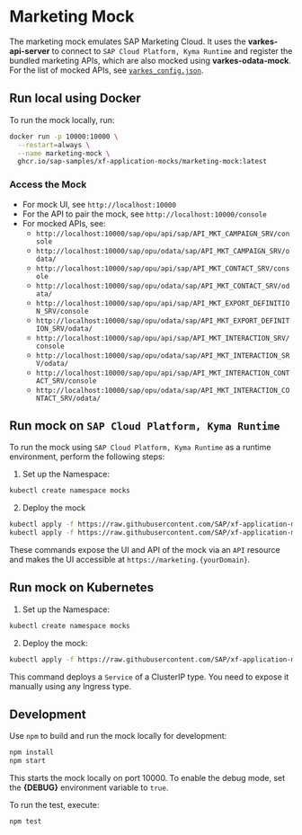 
# Marketing Mock

The marketing mock emulates SAP Marketing Cloud. It uses the **varkes-api-server** to connect to `SAP Cloud Platform, Kyma Runtime` and register the bundled marketing APIs, which are also mocked using **varkes-odata-mock**. For the list of mocked APIs, see [`varkes_config.json`](varkes_config.json).

## Run local using Docker

To run the mock locally, run:

```bash
docker run -p 10000:10000 \
  --restart=always \
  --name marketing-mock \
  ghcr.io/sap-samples/xf-application-mocks/marketing-mock:latest
```

### Access the Mock

* For mock UI, see `http://localhost:10000`
* For the API to pair the mock, see `http://localhost:10000/console`
* For mocked APIs, see:
  * `http://localhost:10000/sap/opu/api/sap/API_MKT_CAMPAIGN_SRV/console`
  * `http://localhost:10000/sap/opu/odata/sap/API_MKT_CAMPAIGN_SRV/odata/`
  * `http://localhost:10000/sap/opu/api/sap/API_MKT_CONTACT_SRV/console`
  * `http://localhost:10000/sap/opu/odata/sap/API_MKT_CONTACT_SRV/odata/`
  * `http://localhost:10000/sap/opu/api/sap/API_MKT_EXPORT_DEFINITION_SRV/console`
  * `http://localhost:10000/sap/opu/odata/sap/API_MKT_EXPORT_DEFINITION_SRV/odata/`
  * `http://localhost:10000/sap/opu/api/sap/API_MKT_INTERACTION_SRV/console`
  * `http://localhost:10000/sap/opu/odata/sap/API_MKT_INTERACTION_SRV/odata/`
  * `http://localhost:10000/sap/opu/api/sap/API_MKT_INTERACTION_CONTACT_SRV/console`
  * `http://localhost:10000/sap/opu/odata/sap/API_MKT_INTERACTION_CONTACT_SRV/odata/`

## Run mock on `SAP Cloud Platform, Kyma Runtime`

To run the mock using `SAP Cloud Platform, Kyma Runtime` as a runtime environment, perform the following steps:

1. Set up the Namespace:

```bash
kubectl create namespace mocks
```

2. Deploy the mock

```bash
kubectl apply -f https://raw.githubusercontent.com/SAP/xf-application-mocks/master/marketing-mock/deployment/k8s.yaml -n mocks
kubectl apply -f https://raw.githubusercontent.com/SAP/xf-application-mocks/master/marketing-mock/deployment/kyma.yaml -n mocks
```

These commands expose the UI and API of the mock via an `API` resource and makes the UI accessible at `https://marketing.{yourDomain}`.

## Run mock on Kubernetes

1. Set up the Namespace:

```bash
kubectl create namespace mocks
```

2. Deploy the mock:

```bash
kubectl apply -f https://raw.githubusercontent.com/SAP/xf-application-mocks/master/marketing-mock/deployment/k8s.yaml -n mocks
```

This command deploys a `Service` of a ClusterIP type. You need to expose it manually using any Ingress type.

## Development

Use `npm` to build and run the mock locally for development:

```bash
npm install
npm start
```

This starts the mock locally on port 10000.
To enable the debug mode, set the **{DEBUG}** environment variable to `true`.

To run the test, execute:

```bash
npm test
```
